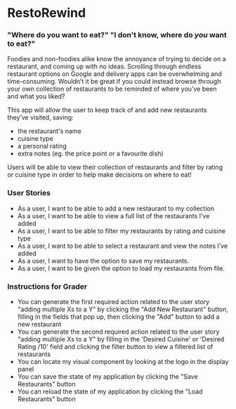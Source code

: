 # RestoRewind

### "Where do you want to eat?" "I don't know, where do *you* want to eat?"

Foodies and non-foodies alike know the annoyance of trying to decide on a restaurant, and coming up with no ideas. Scrolling through endless restaurant options on Google and delivery apps can be overwhelming and time-consuming. Wouldn’t it be great if you could instead browse through your own collection of restaurants to be reminded of where you’ve been and what you liked?

This app will allow the user to keep track of and add new restaurants they’ve visited, saving:
- the restaurant's name
- cuisine type
- a personal rating
- extra notes (eg. the price point or a favourite dish)

Users will be able to view their collection of restaurants and filter by rating or cuisine type in order to help make decisions on where to eat!




 ### User Stories

- As a user, I want to be able to add a new restaurant to my collection
- As a user, I want to be able to view a full list of the restaurants I’ve added
- As a user, I want to be able to filter my restaurants by rating and cuisine type 
- As a user, I want to be able to select a restaurant and view the notes I’ve added
- As a user, I want to have the option to save my restaurants.
- As a user, I want to be given the option to load my restaurants from file.

### Instructions for Grader
- You can generate the first required action related to the user story "adding multiple Xs to a Y" by clicking the "Add New Restaurant" button, filling in the fields that pop up, then clicking the "Add" button to add a new restaurant
- You can generate the second required action related to the user story "adding multiple Xs to a Y" by filling in the 'Desired Cuisine' or 'Desired Rating /10' field and clicking the filter button to view a filtered list of restaurants
- You can locate my visual component by looking at the logo in the display panel
- You can save the state of my application by clicking the "Save Restaurants" button
- You can reload the state of my application by clicking the "Load Restaurants" button
